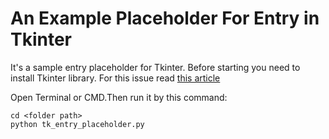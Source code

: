 # An Example Placeholder For Entry in Tkinter
It's a sample entry placeholder for Tkinter.
Before starting you need to install Tkinter library. 
For this issue read [this article](https://www.geeksforgeeks.org/how-to-install-tkinter-in-windows/)

Open Terminal or CMD.Then run it by this command:
```
cd <folder path>
python tk_entry_placeholder.py
```

